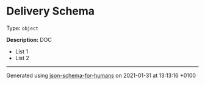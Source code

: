 # Delivery Schema

Type: `object`

**Description:** DOC 
* List 1
* List 2

----------------------------------------------------------------------------------------------------------------------------
Generated using [json-schema-for-humans](https://github.com/coveooss/json-schema-for-humans) on 2021-01-31 at 13:13:16 +0100